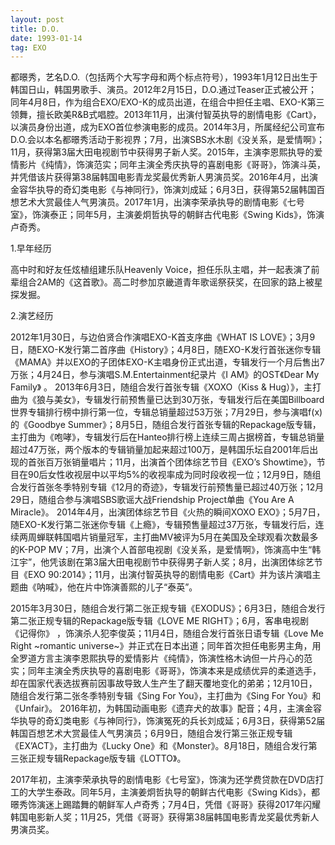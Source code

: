 ```yaml
---
layout: post
title: D.O.
date: 1993-01-14
tag: EXO
---
```


都暻秀，艺名D.O.（包括两个大写字母和两个标点符号），1993年1月12日出生于韩国日山，韩国男歌手、演员。2012年2月15日，D.O.通过Teaser正式被公开；同年4月8日，作为组合EXO/EXO-K的成员出道，在组合中担任主唱、EXO-K第三领舞，擅长欧美R&B式唱腔。2013年11月，出演付智英执导的剧情电影《Cart》，以演员身份出道，成为EXO首位参演电影的成员。2014年3月，所属经纪公司宣布D.O.会以本名都暻秀活动于影视界；7月，出演SBS水木剧《没关系，是爱情啊》；11月，获得第3届大田电视剧节中获得男子新人奖。2015年，主演李恩熙执导的爱情影片《纯情》，饰演范实；同年主演全秀庆执导的喜剧电影《哥哥》，饰演斗英，并凭借该片获得第38届韩国电影青龙奖最优秀新人男演员奖。2016年4月，出演金容华执导的奇幻类电影《与神同行》，饰演刘成延；6月3日，获得第52届韩国百想艺术大赏最佳人气男演员。2017年1月，出演李荣承执导的剧情电影《七号室》，饰演泰正；同年5月，主演姜炯哲执导的朝鲜古代电影《Swing Kids》，饰演卢奇秀。


1.早年经历

高中时和好友任炫植组建乐队Heavenly Voice，担任乐队主唱，并一起表演了前辈组合2AM的《这首歌》。高二时参加京畿道青年歌谣祭获奖，在回家的路上被星探发掘。

2.演艺经历

2012年1月30日，与边伯贤合作演唱EXO-K首支序曲《WHAT IS LOVE》；3月9日，随EXO-K发行第二首序曲《History》；4月8日，随EXO-K发行首张迷你专辑《MAMA》并以EXO的子团体EXO-K主唱身份正式出道，专辑发行一个月后售出7万张；4月24日，参与演唱S.M.Entertainment纪录片《I AM》的OST《Dear My Family》 。
2013年6月3日，随组合发行首张专辑《XOXO（Kiss & Hug）》，主打曲为《狼与美女》，专辑发行前预售量已达到30万张，专辑发行后在美国Billboard世界专辑排行榜中排行第一位，专辑总销量超过53万张；7月29日，参与演唱f(x)的《Goodbye Summer》；8月5日，随组合发行首张专辑的Repackage版专辑，主打曲为《咆哮》，专辑发行后在Hanteo排行榜上连续三周占据榜首，专辑总销量超过47万张，两个版本的专辑销量加起来超过100万，是韩国乐坛自2001年后出现的首张百万张销量唱片；11月，出演首个团体综艺节目《EXO’s Showtime》，节目在90后女性收视层中以平均5%的收视率成为同时段收视一位；12月9日，随组合发行首张冬季特别专辑《12月的奇迹》，专辑发行前预售量已超过40万张；12月29日，随组合参与演唱SBS歌谣大战Friendship Project单曲《You Are A Miracle》。
2014年4月，出演团体综艺节目《火热的瞬间XOXO EXO》；5月7日，随EXO-K发行第二张迷你专辑《上瘾》，专辑预售量超过37万张，专辑发行后，连续两周蝉联韩国唱片销量冠军，主打曲MV被评为5月在美国及全球观看次数最多的K-POP MV；7月，出演个人首部电视剧《没关系，是爱情啊》，饰演高中生“韩江宇”，他凭该剧在第3届大田电视剧节中获得男子新人奖；8月，出演团体综艺节目《EXO 90:2014》；11月，出演付智英执导的剧情电影《Cart》并为该片演唱主题曲《呐喊》，他在片中饰演善熙的儿子“泰英”。

2015年3月30日，随组合发行第二张正规专辑《EXODUS》；6月3日，随组合发行第二张正规专辑的Repackage版专辑《LOVE ME RIGHT》；6月，客串电视剧《记得你》
，饰演杀人犯李俊英；11月4日，随组合发行首张日语专辑《Love Me Right ~romantic universe~》并正式在日本出道；同年首次担任电影男主角，用全罗道方言主演李恩熙执导的爱情影片《纯情》，饰演性格木讷但一片丹心的范实；同年主演全秀庆执导的喜剧电影《哥哥》，饰演本来是成绩优异的柔道选手，却在国家代表选拔赛前因事故导致人生产生了翻天覆地变化的弟弟；12月10日，随组合发行第二张冬季特别专辑《Sing For You》，主打曲为《Sing For You》和《Unfair》。
2016年初，为韩国动画电影《遗弃犬的故事》配音；4月，主演金容华执导的奇幻类电影《与神同行》，饰演冤死的兵长刘成延；6月3日，获得第52届韩国百想艺术大赏最佳人气男演员；6月9日，随组合发行第三张正规专辑《EX’ACT》，主打曲为《Lucky One》和《Monster》。8月18日，随组合发行第三张正规专辑Repackage版专辑《LOTTO》。

2017年初，主演李荣承执导的剧情电影《七号室》，饰演为还学费贷款在DVD店打工的大学生泰政。同年5月，主演姜炯哲执导的朝鲜古代电影《Swing Kids》，都暻秀饰演迷上踢踏舞的朝鲜军人卢奇秀；7月4日，凭借《哥哥》获得2017年闪耀韩国电影新人奖；11月25，凭借《哥哥》获得第38届韩国电影青龙奖最优秀新人男演员奖。 
